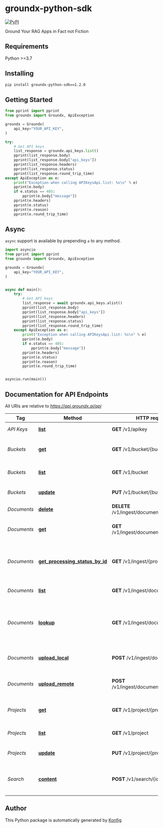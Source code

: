 # groundx-python-sdk

[![PyPI](https://img.shields.io/badge/PyPI-v1.2.0-blue)](https://pypi.org/project/groundx-python-sdk/1.2.0)

Ground Your RAG Apps in Fact not Fiction

## Requirements

Python >=3.7

## Installing

```sh
pip install groundx-python-sdk==1.2.0
```

## Getting Started

```python
from pprint import pprint
from groundx import Groundx, ApiException

groundx = Groundx(
    api_key="YOUR_API_KEY",
)

try:
    # Get API keys
    list_response = groundx.api_keys.list()
    pprint(list_response.body)
    pprint(list_response.body["api_keys"])
    pprint(list_response.headers)
    pprint(list_response.status)
    pprint(list_response.round_trip_time)
except ApiException as e:
    print("Exception when calling APIKeysApi.list: %s\n" % e)
    pprint(e.body)
    if e.status == 405:
        pprint(e.body["message"])
    pprint(e.headers)
    pprint(e.status)
    pprint(e.reason)
    pprint(e.round_trip_time)
```

## Async

`async` support is available by prepending `a` to any method.

```python
import asyncio
from pprint import pprint
from groundx import Groundx, ApiException

groundx = Groundx(
    api_key="YOUR_API_KEY",
)


async def main():
    try:
        # Get API keys
        list_response = await groundx.api_keys.alist()
        pprint(list_response.body)
        pprint(list_response.body["api_keys"])
        pprint(list_response.headers)
        pprint(list_response.status)
        pprint(list_response.round_trip_time)
    except ApiException as e:
        print("Exception when calling APIKeysApi.list: %s\n" % e)
        pprint(e.body)
        if e.status == 405:
            pprint(e.body["message"])
        pprint(e.headers)
        pprint(e.status)
        pprint(e.reason)
        pprint(e.round_trip_time)


asyncio.run(main())
```


## Documentation for API Endpoints

All URIs are relative to *https://api.groundx.ai/api*

Tag | Method | HTTP request | Description
------------ | ------------- | ------------- | -------------
*API Keys* | [**list**](docs/apis/tags/APIKeysApi.md#list) | **GET** /v1/apikey | Get API keys
*Buckets* | [**get**](docs/apis/tags/BucketsApi.md#get) | **GET** /v1/bucket/{bucketId} | Look up an existing bucket by its ID
*Buckets* | [**list**](docs/apis/tags/BucketsApi.md#list) | **GET** /v1/bucket | Look up existing buckets
*Buckets* | [**update**](docs/apis/tags/BucketsApi.md#update) | **PUT** /v1/bucket/{bucketId} | Update an existing bucket
*Documents* | [**delete**](docs/apis/tags/DocumentsApi.md#delete) | **DELETE** /v1/ingest/document/{documentId} | Delete a document
*Documents* | [**get**](docs/apis/tags/DocumentsApi.md#get) | **GET** /v1/ingest/document/{documentId} | Look up an existing document by its ID
*Documents* | [**get_processing_status_by_id**](docs/apis/tags/DocumentsApi.md#get_processing_status_by_id) | **GET** /v1/ingest/{processId} | Look up the processing status of documents for a given processId
*Documents* | [**list**](docs/apis/tags/DocumentsApi.md#list) | **GET** /v1/ingest/documents | Look up all existing documents
*Documents* | [**lookup**](docs/apis/tags/DocumentsApi.md#lookup) | **GET** /v1/ingest/documents/{id} | Look up existing documents by processId, bucketId, or projectId
*Documents* | [**upload_local**](docs/apis/tags/DocumentsApi.md#upload_local) | **POST** /v1/ingest/documents/local | Upload local documents to GroundX
*Documents* | [**upload_remote**](docs/apis/tags/DocumentsApi.md#upload_remote) | **POST** /v1/ingest/documents/remote | Upload hosted documents to GroundX
*Projects* | [**get**](docs/apis/tags/ProjectsApi.md#get) | **GET** /v1/project/{projectId} | Look up an existing project by its ID
*Projects* | [**list**](docs/apis/tags/ProjectsApi.md#list) | **GET** /v1/project | Look up existing projects
*Projects* | [**update**](docs/apis/tags/ProjectsApi.md#update) | **PUT** /v1/project/{projectId} | Update an existing project
*Search* | [**content**](docs/apis/tags/SearchApi.md#content) | **POST** /v1/search/{id} | Perform a search query of your content


## Author
This Python package is automatically generated by [Konfig](https://konfigthis.com)
